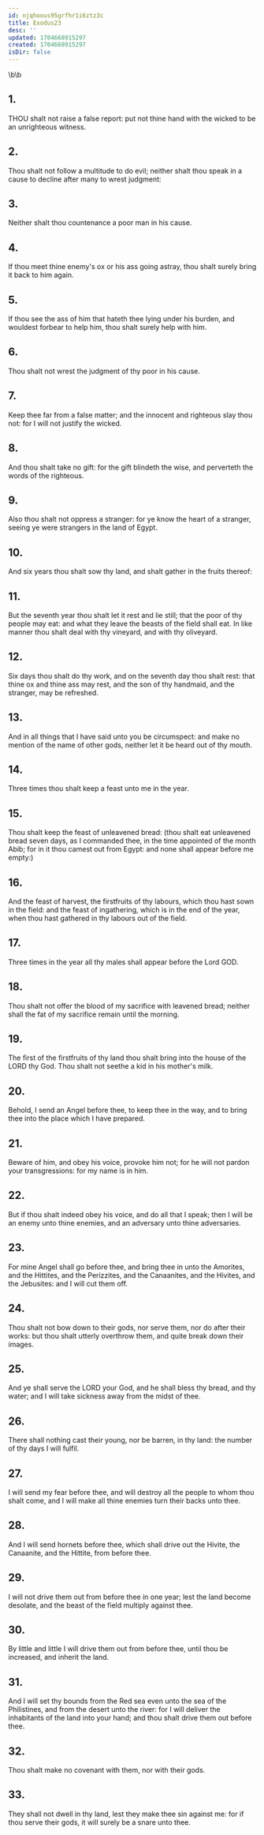 ```yaml
---
id: njqhoous95grfhr1i6ztz3c
title: Exodus23
desc: ''
updated: 1704668915297
created: 1704668915297
isDir: false
---
```

\b\b
## 1.
THOU shalt not raise a false report: put not thine hand with the wicked to be an unrighteous witness.
## 2.
Thou shalt not follow a multitude to do evil; neither shalt thou speak in a cause to decline after many to wrest judgment:
## 3.
Neither shalt thou countenance a poor man in his cause.
## 4.
If thou meet thine enemy's ox or his ass going astray, thou shalt surely bring it back to him again.
## 5.
If thou see the ass of him that hateth thee lying under his burden, and wouldest forbear to help him, thou shalt surely help with him.
## 6.
Thou shalt not wrest the judgment of thy poor in his cause.
## 7.
Keep thee far from a false matter; and the innocent and righteous slay thou not: for I will not justify the wicked.
## 8.
And thou shalt take no gift: for the gift blindeth the wise, and perverteth the words of the righteous.
## 9.
Also thou shalt not oppress a stranger: for ye know the heart of a stranger, seeing ye were strangers in the land of Egypt.
## 10.
And six years thou shalt sow thy land, and shalt gather in the fruits thereof:
## 11.
But the seventh year thou shalt let it rest and lie still; that the poor of thy people may eat: and what they leave the beasts of the field shall eat.  In like manner thou shalt deal with thy vineyard, and with thy oliveyard.
## 12.
Six days thou shalt do thy work, and on the seventh day thou shalt rest: that thine ox and thine ass may rest, and the son of thy handmaid, and the stranger, may be refreshed.
## 13.
And in all things that I have said unto you be circumspect: and make no mention of the name of other gods, neither let it be heard out of thy mouth.
## 14.
Three times thou shalt keep a feast unto me in the year.
## 15.
Thou shalt keep the feast of unleavened bread: (thou shalt eat unleavened bread seven days, as I commanded thee, in the time appointed of the month Abib; for in it thou camest out from Egypt: and none shall appear before me empty:)
## 16.
And the feast of harvest, the firstfruits of thy labours, which thou hast sown in the field: and the feast of ingathering, which is in the end of the year, when thou hast gathered in thy labours out of the field.
## 17.
Three times in the year all thy males shall appear before the Lord GOD.
## 18.
Thou shalt not offer the blood of my sacrifice with leavened bread; neither shall the fat of my sacrifice remain until the morning.
## 19.
The first of the firstfruits of thy land thou shalt bring into the house of the LORD thy God.  Thou shalt not seethe a kid in his mother's milk.
## 20.
Behold, I send an Angel before thee, to keep thee in the way, and to bring thee into the place which I have prepared.
## 21.
Beware of him, and obey his voice, provoke him not; for he will not pardon your transgressions: for my name is in him.
## 22.
But if thou shalt indeed obey his voice, and do all that I speak; then I will be an enemy unto thine enemies, and an adversary unto thine adversaries.
## 23.
For mine Angel shall go before thee, and bring thee in unto the Amorites, and the Hittites, and the Perizzites, and the Canaanites, and the Hivites, and the Jebusites: and I will cut them off.
## 24.
Thou shalt not bow down to their gods, nor serve them, nor do after their works: but thou shalt utterly overthrow them, and quite break down their images.
## 25.
And ye shall serve the LORD your God, and he shall bless thy bread, and thy water; and I will take sickness away from the midst of thee.
## 26.
There shall nothing cast their young, nor be barren, in thy land: the number of thy days I will fulfil.
## 27.
I will send my fear before thee, and will destroy all the people to whom thou shalt come, and I will make all thine enemies turn their backs unto thee.
## 28.
And I will send hornets before thee, which shall drive out the Hivite, the Canaanite, and the Hittite, from before thee.
## 29.
I will not drive them out from before thee in one year; lest the land become desolate, and the beast of the field multiply against thee.
## 30.
By little and little I will drive them out from before thee, until thou be increased, and inherit the land.
## 31.
And I will set thy bounds from the Red sea even unto the sea of the Philistines, and from the desert unto the river: for I will deliver the inhabitants of the land into your hand; and thou shalt drive them out before thee.
## 32.
Thou shalt make no covenant with them, nor with their gods.
## 33.
They shall not dwell in thy land, lest they make thee sin against me: for if thou serve their gods, it will surely be a snare unto thee.
